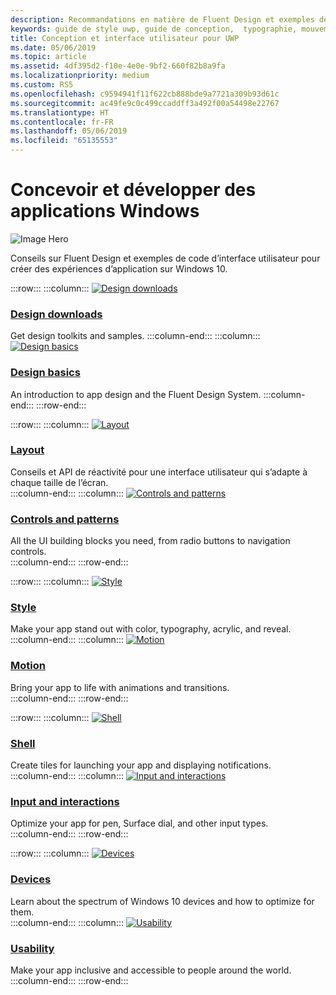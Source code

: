 ```yaml
---
description: Recommandations en matière de Fluent Design et exemples de code d'interface utilisateur pour créer des expériences d’application sur Windows 10
keywords: guide de style uwp, guide de conception,  typographie, mouvement, son, développement d’applications
title: Conception et interface utilisateur pour UWP
ms.date: 05/06/2019
ms.topic: article
ms.assetid: 4df395d2-f10e-4e0e-9bf2-660f82b8a9fa
ms.localizationpriority: medium
ms.custom: RS5
ms.openlocfilehash: c9594941f11f622cb888bde9a7721a309b93d61c
ms.sourcegitcommit: ac49fe9c0c499ccaddff3a492f00a54498e22767
ms.translationtype: HT
ms.contentlocale: fr-FR
ms.lasthandoff: 05/06/2019
ms.locfileid: "65135553"
---
```

# <a name="design-and-code-windows-apps"></a>Concevoir et développer des applications Windows

![Image Hero](images/ficon-1x.png)

Conseils sur Fluent Design et exemples de code d’interface utilisateur pour créer des expériences d’application sur Windows 10.


:::row:::
    :::column:::
        <a href="downloads/index.md">
            <img src="images/downloads-1x.png" alt="Design downloads" />
        </a><br/>
        <h3><a href="downloads/index.md">Design downloads</a></h3>
        Get design toolkits and samples.
    :::column-end:::
    :::column:::
        <a href="basics/index.md">
            <img src="images/basics-1x.png" alt="Design basics" />
        </a><br/>
        <h3><a href="basics/index.md">Design basics</a></h3>
        An introduction to app design and the Fluent Design System.
    :::column-end:::
:::row-end:::

:::row:::
    :::column:::
        <a href="layout/index.md">
            <img src="images/layout-1x.png" alt="Layout" />
        </a><br/>
        <h3><a href="layout/index.md">Layout</a></h3>
       Conseils et API de réactivité pour une interface utilisateur qui s’adapte à chaque taille de l’écran. 
       <br/>
    :::column-end:::
    :::column:::
        <a href="controls-and-patterns/index.md">
            <img src="images/controls-1x.png" alt="Controls and patterns" />
        </a><br/>
        <h3><a href="controls-and-patterns/index.md">Controls and patterns</a></h3>
        All the UI building blocks you need, from radio buttons to navigation controls. 
        <br/>
    :::column-end:::
:::row-end:::

:::row:::
    :::column:::
        <a href="style/index.md">
            <img src="images/style-1x.png" alt="Style" />
        </a><br/>
        <h3><a href="style/index.md">Style</a></h3>
        Make your app stand out with color, typography, acrylic, and reveal.
        <br/>
    :::column-end:::
    :::column:::
        <a href="motion/index.md">
            <img src="images/motion-1x.png" alt="Motion" />
        </a><br/>
        <h3><a href="motion/index.md">Motion</a></h3>
        Bring your app to life with animations and transitions.
        <br/>
    :::column-end:::
:::row-end:::

:::row:::
    :::column:::
        <a href="shell/tiles-and-notifications/creating-tiles.md">
            <img src="images/shell-1x.png" alt="Shell" />
        </a><br/>
        <h3><a href="shell/tiles-and-notifications/creating-tiles.md">Shell</a></h3>
        Create tiles for launching your app and displaying notifications. 
        <br/>
    :::column-end:::
    :::column:::
        <a href="input/index.md">
            <img src="images/inputs-1x.png" alt="Input and interactions" />
        </a><br/>
        <h3><a href="input/index.md">Input and interactions</a></h3>
        Optimize your app for pen, Surface dial, and other input types.
        <br/> 
    :::column-end:::
:::row-end:::

:::row:::
    :::column:::
        <a href="devices/index.md">
            <img src="images/devices-1x.png" alt="Devices" />
        </a><br />
        <h3><a href="devices/index.md">Devices</a></h3>
        Learn about the spectrum of Windows 10 devices and how to optimize for them.
        <br/>
    :::column-end:::
    :::column:::
        <a href="usability/index.md">
            <img src="images/usability-1x.png" alt="Usability" />
        </a><br/>
        <h3><a href="usability/index.md">Usability</a></h3>
        Make your app inclusive and accessible to people around the world. 
        <br/>
    :::column-end:::
:::row-end:::
